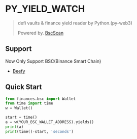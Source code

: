 # PY_YIELD_WATCH

> defi vaults & finance yield reader by Python.(py-web3)
>
> Powered by. [BscScan](https://bscscan.com/)

## Support

Now Only Support BSC(Binance Smart Chain)
- [Beefy](http://beefy.finance)

## Quick Start
```python
from finances.bsc import Wallet
from time import time
w = Wallet()

start = time()
a = w(YOUR_BSC_WALLET_ADDRESS).yields()
print(a)
print(time()-start, 'seconds')
```
